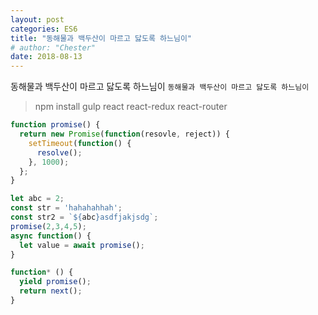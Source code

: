 ```yaml
---
layout: post
categories: ES6
title: "동해물과 백두산이 마르고 닳도록 하느님이"
# author: "Chester"
date: 2018-08-13
---
```


동해물과 백두산이 마르고 닳도록 하느님이 
`동해물과 백두산이 마르고 닳도록 하느님이`
> npm install gulp react react-redux react-router

```javascript
function promise() {
  return new Promise(function(resovle, reject)) {
    setTimeout(function() {
      resolve();
    }, 1000);
  };
}

let abc = 2;
const str = 'hahahahhah';
const str2 = `${abc}asdfjakjsdg`;
promise(2,3,4,5);
async function() {
  let value = await promise();
}

function* () {
  yield promise();
  return next();
}
```
